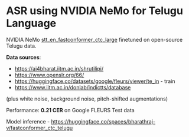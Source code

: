 # ASR using NVIDIA NeMo for Telugu Language
NVIDIA NeMo [stt_en_fastconformer_ctc_large](https://huggingface.co/nvidia/stt_en_fastconformer_ctc_large) finetuned on open-source Telugu data.

**Data sources**:

* https://ai4bharat.iitm.ac.in/shrutilipi/
* https://www.openslr.org/66/
* https://huggingface.co/datasets/google/fleurs/viewer/te_in - train
* https://www.iitm.ac.in/donlab/indictts/database

(plus white noise, background noise, pitch-shifted augmentations)


Performance:
**0.21 CER** on Google FLEURS Test data

Model inference - https://huggingface.co/spaces/bharathraj-v/fastconformer_ctc_telugu
